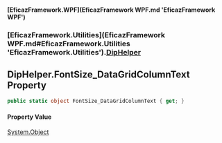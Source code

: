 #### [EficazFramework.WPF](EficazFramework WPF.md 'EficazFramework WPF')
### [EficazFramework.Utilities](EficazFramework WPF.md#EficazFramework.Utilities 'EficazFramework.Utilities').[DipHelper](EficazFramework.Utilities/DipHelper.md 'EficazFramework.Utilities.DipHelper')

## DipHelper.FontSize_DataGridColumnText Property

```csharp
public static object FontSize_DataGridColumnText { get; }
```

#### Property Value
[System.Object](https://docs.microsoft.com/en-us/dotnet/api/System.Object 'System.Object')